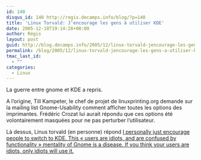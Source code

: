 ```yaml
---
id: 140
disqus_id: 140 http://regis.decamps.info/blog/?p=140
title: 'Linux Torvald: J’encourage les gens à utiliser KDE'
date: 2005-12-18T19:14:28+00:00
author: Régis
layout: post
guid: http://blog.decamps.info/2005/12/linux-torvald-jencourage-les-gens-a-utiliser-kde/
permalink: /blog/2005/12/linux-torvald-jencourage-les-gens-a-utiliser-kde/
tmac_last_id:
  - ""
categories:
  - Linux
---
```

La guerre entre gnome et KDE a repris.

A l’origine, Till Kampeter, le chef de projet de linuxprinting.org demande sur la mailing list Gnome-Usability comment afficher toutes les options des imprimantes. Frédéric Crozat lui aurait répondu que ces options été volontairement masquées pour ne pas perturber l’utilisateur.

Là dessus, Linus torvald (en personne) répond [I personally just encourage people to switch to KDE. This « users are idiots, and are confused by functionality » mentality of Gnome is a disease. If you think your users are idiots, only idiots will use it.](http://mail.gnome.org/archives/usability/2005-December/msg00021.html)
